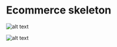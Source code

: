 # Ecommerce skeleton

![alt text](https://github.com/suyash248/Ecom/blob/master/invoice.jpg "Invoice")

![alt text](https://github.com/suyash248/Ecom/blob/master/tests.jpg "Tests")

